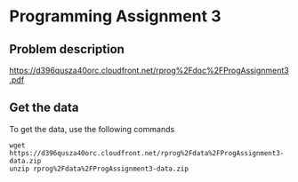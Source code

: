 Programming Assignment 3
========================

Problem description
-------------------
https://d396qusza40orc.cloudfront.net/rprog%2Fdoc%2FProgAssignment3.pdf

Get the data
------------
To get the data, use the following commands
```
wget https://d396qusza40orc.cloudfront.net/rprog%2Fdata%2FProgAssignment3-data.zip
unzip rprog%2Fdata%2FProgAssignment3-data.zip
```
